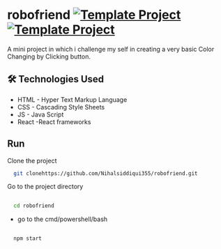 # robofriend [![Template Project](https://img.shields.io/badge/Web-App-red)](http://www.gnu.org/licenses/agpl-3.0) [![Template Project](https://img.shields.io/badge/Technologies%20-HTML%2FCSS%2FJS-brightgreen)](http://www.gnu.org/licenses/agpl-3.0)

A mini project in which i challenge my self in creating a very basic Color Changing by Clicking button.

## 🛠 Technologies Used

- HTML - Hyper Text Markup Language
- CSS - Cascading Style Sheets
- JS - Java Script
- React -React frameworks

## Run

Clone the project

```bash
  git clonehttps://github.com/Nihalsiddiqui355/robofriend.git
```

Go to the project directory
```bash
  
  cd robofriend
```

- go to the cmd/powershell/bash
```bash
  
  npm start
```

